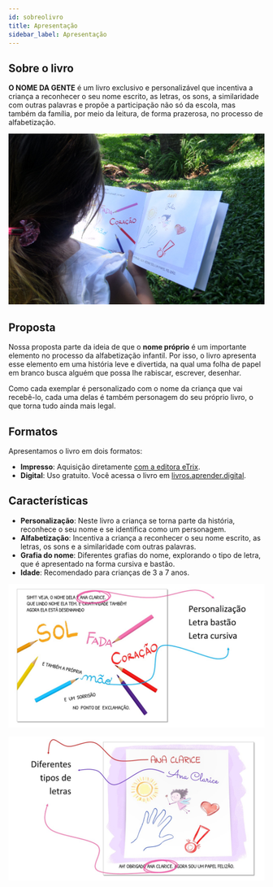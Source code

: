 ```yaml
---
id: sobreolivro
title: Apresentação
sidebar_label: Apresentação
---
```


## Sobre o livro
**O NOME DA GENTE** é um livro exclusivo e personalizável que incentiva a criança a reconhecer o seu nome escrito, as letras, os sons, a similaridade com outras palavras e propõe a participação não só da escola, mas também da família, por meio da leitura, de forma prazerosa, no processo de alfabetização.

![Livro impresso O NOME DA GENTE](./assets/o-nome-da-gente-julia.jpg) 

## Proposta
Nossa proposta parte da ideia de que o **nome próprio** é um importante elemento no processo da alfabetização infantil. Por isso, o livro apresenta esse elemento em uma história leve e divertida, na qual uma folha de papel em branco busca alguém que possa lhe rabiscar, escrever, desenhar.

Como cada exemplar é personalizado com o nome da criança que vai recebê-lo, cada uma delas é também personagem do seu próprio livro, o que torna tudo ainda mais legal.

## Formatos
Apresentamos o livro em dois formatos:
* **Impresso**: Aquisição diretamente [com a editora eTrix](https://aprender.digital/index.html#mu-pricing).
* **Digital**: Uso gratuito. Você acessa o livro em [livros.aprender.digital](https://livros.aprender.digital/). 

## Características
* **Personalização**: Neste livro a criança se torna parte da história, reconhece o seu nome e se identifica como um personagem.
* **Alfabetização**: Incentiva a criança a reconhecer o seu nome escrito, as letras, os sons e a similaridade com outras palavras.
* **Grafia do nome**: Diferentes grafias do nome, explorando o tipo de letra, que é apresentado na forma cursiva e bastão.
* **Idade**: Recomendado para crianças de 3 a 7 anos.

![páginas livro impresso O NOME DA GENTE variações na escrita](./assets/caracteristicas-o-nome-da-gente.jpg) 

![páginas livro impresso O NOME DA GENTE variações na escrita](./assets/caracteristicas-o-nome-da-gente2.jpg) 